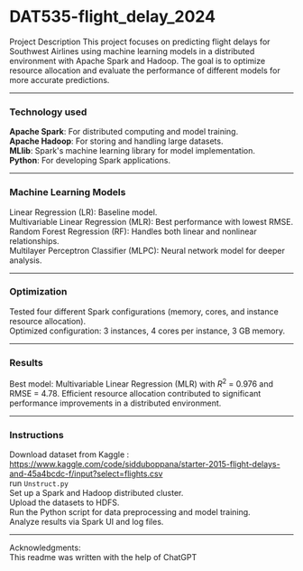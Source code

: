 # DAT535-flight_delay_2024

Project Description
This project focuses on predicting flight delays for Southwest Airlines using machine learning models in a distributed environment with Apache Spark and Hadoop. The goal is to optimize resource allocation and evaluate the performance of different models for more accurate predictions.

___

### Technology used
**Apache Spark**: For distributed computing and model training.<br>
**Apache Hadoop**: For storing and handling large datasets.<br>
**MLlib**: Spark's machine learning library for model implementation.<br>
**Python**: For developing Spark applications.<br>

___

### Machine Learning Models
Linear Regression (LR): Baseline model.<br>
Multivariable Linear Regression (MLR): Best performance with lowest RMSE.<br>
Random Forest Regression (RF): Handles both linear and nonlinear relationships.<br>
Multilayer Perceptron Classifier (MLPC): Neural network model for deeper analysis.<br>

___

### Optimization
Tested four different Spark configurations (memory, cores, and instance resource allocation).<br>
Optimized configuration: 3 instances, 4 cores per instance, 3 GB memory.<br>

___

### Results
Best model: Multivariable Linear Regression (MLR) with $R^2$ = 0.976 and RMSE = 4.78.
Efficient resource allocation contributed to significant performance improvements in a distributed environment.

___

### Instructions
Download dataset from Kaggle : https://www.kaggle.com/code/sidduboppana/starter-2015-flight-delays-and-45a4bcdc-f/input?select=flights.csv <br>
run ```Unstruct.py```<br>
Set up a Spark and Hadoop distributed cluster.<br>
Upload the datasets to HDFS.<br>
Run the Python script for data preprocessing and model training.<br>
Analyze results via Spark UI and log files.<br>

___

Acknowledgments:<br>
This readme was written with the help of ChatGPT
